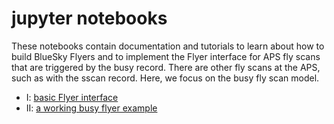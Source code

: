 # jupyter notebooks

These notebooks contain documentation and tutorials to learn about 
how to build BlueSky Flyers and to implement the Flyer interface
for APS fly scans that are triggered by the busy record.  There are
other fly scans at the APS, such as with the sscan record.  Here,
we focus on the busy fly scan model.


* I: [basic Flyer interface](flyer_template.ipynb)
* II: [a working busy flyer example](busy_flyer.ipynb)
 